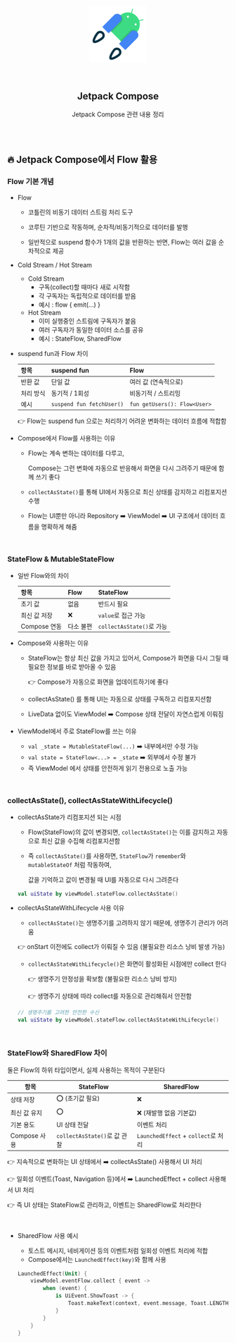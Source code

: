 <div align="center">
  <p>
    <img src="../README.assets/jetpack-hero.png">
  </p>
  <br>
  <h2>Jetpack Compose</h2>
  <p>Jetpack Compose 관련 내용 정리</p>
  <br>
  <br>
</div>




## 🔥 Jetpack Compose에서 Flow 활용

### Flow 기본 개념

- Flow

  - 코틀린의 비동기 데이터 스트림 처리 도구

  - 코루틴 기반으로 작동하며, 순차적/비동기적으로 데이터를 발행

  - 일반적으로 suspend 함수가 1개의 값을 반환하는 반면, Flow는 여러 값을 순차적으로 제공

- Cold Stream / Hot Stream

  - Cold Stream
    - 구독(collect)할 때마다 새로 시작함
    - 각 구독자는 독립적으로 데이터를 받음
    - 예시 : flow { emit(...) }
  - Hot Stream
    - 이미 실행중인 스트림에 구독자가 붙음
    - 여러 구독자가 동일한 데이터 소스를 공유
    - 예시 : StateFlow, SharedFlow

- suspend fun과 Flow 차이

  | 항목      | suspend fun               | Flow                         |
  | --------- | ------------------------- | ---------------------------- |
  | 반환 값   | 단일 값                   | 여러 값 (연속적으로)         |
  | 처리 방식 | 동기적 / 1회성            | 비동기적 / 스트리밍          |
  | 예시      | `suspend fun fetchUser()` | `fun getUsers(): Flow<User>` |

    👉 Flow는 suspend fun 으로는 처리하기 어려운 변화하는 데이터 흐름에 적합함

- Compose에서 Flow를 사용하는 이유

  - Flow는 계속 변하는 데이터를 다루고, 

    Compose는 그런 변화에 자동으로 반응해서 화면을 다시 그려주기 때문에 함께 쓰기 좋다

  - `collectAsState()`를 통해 UI에서 자동으로 최신 상태를 감지하고 리컴포지션 수행
  - Flow는 UI뿐만 아니라 Repository ➡️ ViewModel ➡️ UI 구조에서 데이터 흐름을 명확하게 해줌

<br>

### StateFlow & MutableStateFlow

- 일반 Flow와의 차이

  | 항목         | Flow      | StateFlow                 |
  | ------------ | --------- | ------------------------- |
  | 초기 값      | 없음      | 반드시 필요               |
  | 최신 값 저장 | ❌         | `value`로 접근 가능       |
  | Compose 연동 | 다소 불편 | `collectAsState()`로 가능 |

- Compose와 사용하는 이유

  - StateFlow는 항상 최신 값을 가지고 있어서, Compose가 화면을 다시 그릴 때 필요한 정보를 바로 받아올 수 있음

    👉 Compose가 자동으로 화면을 업데이트하기에 좋다

  - collectAsState() 를 통해 UI는 자동으로 상태를 구독하고 리컴포지션함
  - LiveData 없이도 ViewModel ➡️ Compose 상태 전달이 자연스럽게 이뤄짐

- ViewModel에서 주로 StateFlow를 쓰는 이유

  - `val _state = MutableStateFlow(...)` ➡️ 내부에서만 수정 가능
  - `val state = StateFlow<...> = _state` ➡️ 외부에서 수정 불가
  - 즉 ViewModel 에서 상태를 안전하게 읽기 전용으로 노출 가능

<br>

### collectAsState(), collectAsStateWithLifecycle()

- collectAsState가 리컴포지션 되는 시점

  - Flow(StateFlow)의 값이 변경되면, `collectAsState()`는 이를 감지하고 자동으로 최신 값을 수집해 리컴포지션함

  - 즉 `collectAsState()`를 사용하면, `StateFlow`가  `remember`와 `mutableStateOf` 처럼 작동하여,

    값을 기억하고 값이 변경될 때 UI를 자동으로 다시 그려준다

  ```kotlin
  val uiState by viewModel.stateFlow.collectAsState()
  ```


- collectAsStateWithLifecycle 사용 이유

  -  `collectAsState()`는 생명주기를 고려하지 않기 때문에, 생명주기 관리가 어려움

    👉 onStart 이전에도 collect가 이뤄질 수 있음 (불필요한 리소스 낭비 발생 가능)

  - `collectAsStateWithLifecycle()`은 화면이 활성화된 시점에만 collect 한다

    👉 생명주기 안정성을 확보함 (불필요한 리소스 낭비 방지)

    👉 생명주기 상태에 따라 collect를 자동으로 관리해줘서 안전함

  ```kotlin
  // 생명주기를 고려한 안전한 수신
  val uiState by viewModel.stateFlow.collectAsStateWithLifecycle()
  ```

<br>

### StateFlow와 SharedFlow 차이

둘은 Flow의 하위 타입이면서, 실제 사용하는 목적이 구분된다

| 항목         | StateFlow                    | SharedFlow                          |
| ------------ | ---------------------------- | ----------------------------------- |
| 상태 저장    | ⭕️ (초기값 필요)              | ❌                                   |
| 최신 값 유지 | ⭕️                            | ❌ (재발행 없음 기본값)              |
| 기본 용도    | UI 상태 전달                 | 이벤트 처리                         |
| Compose 사용 | `collectAsState()`로 값 관찰 | `LaunchedEffect` + `collect`로 처리 |

👉 지속적으로 변화하는 UI 상태에서 ➡️  collectAsState() 사용해서 UI 처리

👉 일회성 이벤트(Toast, Navigation 등)에서 ➡️ LaunchedEffect + collect 사용해서 UI 처리

👉 즉 UI 상태는 StateFlow로 관리하고, 이벤트는 SharedFlow로 처리한다

<br>

- SharedFlow 사용 예시

  - 토스트 메시지, 네비게이션 등의 이벤트처럼 일회성 이벤트 처리에 적합
  - Compose에서는 `LaunchedEffect(key)`와 함께 사용

  ```kotlin
  LaunchedEffect(Unit) {
      viewModel.eventFlow.collect { event ->
          when (event) {
              is UiEvent.ShowToast -> {
                  Toast.makeText(context, event.message, Toast.LENGTH_SHORT).show()
              }
          }
      }
  }
  ```

  
